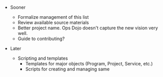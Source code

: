 - Sooner
  - Formalize management of this list
  - Review available source materials
  - Better project name. Ops Dojo doesn't capture the new vision very well.
  - Guide to contributing?

- Later
  - Scripting and templates
    - Templates for major objects (Program, Project, Service, etc.)
    - Scripts for creating and managing same
